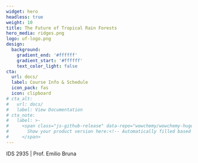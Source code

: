 ```yaml
---
widget: hero
headless: true
weight: 10
title: The Future of Tropical Rain Forests
hero_media: ridges.png
logo: uf-logo.png
design:
  background:
    gradient_end: '#ffffff'
    gradient_start: '#ffffff'
    text_color_light: false
cta:
  url: docs/
  label: Course Info & Schedule
  icon_pack: fas
  icon: clipboard
# cta_alt:
#   url: docs/
#   label: View Documentation
# cta_note:
#   label: >-
#     <span class="js-github-release" data-repo="wowchemy/wowchemy-hugo-modules">
#       Show your product version here:<!-- Automatically filled based on data-repo value -->
#     </span>
---
```

 IDS 2935 | Prof. Emilio Bruna
